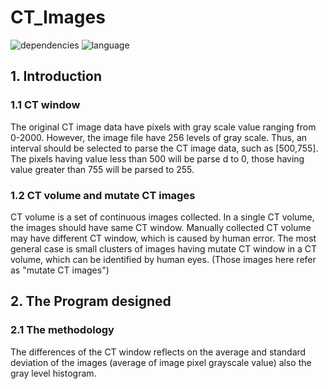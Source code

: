 # CT_Images
![dependencies](https://img.shields.io/badge/Dependencies-Processing_2.x-blue)
![language](https://img.shields.io/badge/Language-Java-red)


## 1. Introduction
### 1.1 CT window
The original CT image data have pixels with gray scale value ranging from 0-2000.
However, the image file have 256 levels of gray scale. Thus, an interval should be selected to parse the CT image data, such as [500,755]. The pixels having value less than 500 will be parse d to 0, those having value greater than 755 will be parsed to 255.

### 1.2 CT volume and mutate CT images
CT volume is a set of continuous images collected. 
In a single CT volume, the images should have same CT window. 
Manually collected CT volume may have different CT window, which is caused by human error. The most general case is small clusters of images having mutate CT window in a CT volume, which can be identified by human eyes. (Those images here refer as "mutate CT images")

## 2. The Program designed 
### 2.1 The methodology
The differences of the CT window reflects on the average and standard deviation of the images (average of 
image pixel grayscale value) also the gray level histogram. 




